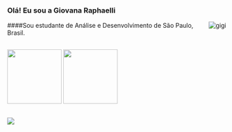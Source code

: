 ### Olá! Eu sou a Giovana Raphaelli 
<img align="right" alt="gigi" src="https://i.picasion.com/pic91/dc29713ca79230ca8c3662be2f6f3bbb.gif"> 

####Sou estudante de Análise e Desenvolvimento de São Paulo, Brasil.


##

<div>
  <img height="125em" src="https://github-readme-stats.vercel.app/api?username=giovanaraphaelli&show_icons=true&theme=midnight-purple&include_all_commits=true&count_private=true"/>
  <img height="125em" src="https://github-readme-stats.vercel.app/api/top-langs/?username=giovanaraphaelli&layout=compact&langs_count=7&theme=midnight-purple"/>
</div>

  ##

<div> 
  
  <a href="https://www.linkedin.com/in/giovanaraphaelli" target="_blank"><img src="https://img.shields.io/badge/-LinkedIn-%230077B5?style=for-the-badge&logo=linkedin&logoColor=white" target="_blank"></a> 
  
 
  

